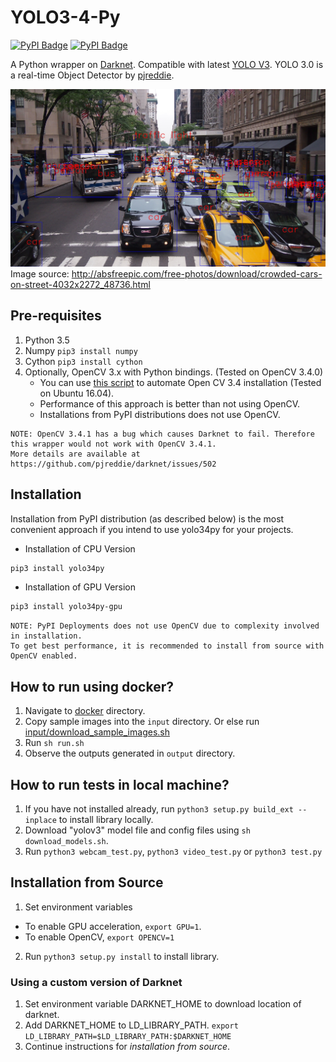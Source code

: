 # YOLO3-4-Py
[![PyPI Badge](https://img.shields.io/badge/PyPI-0.1.0rc12-blue.svg)](https://pypi.org/project/yolo34py)
[![PyPI Badge](https://img.shields.io/badge/PyPI-0.1.0rc12--gpu-blue.svg)](https://pypi.org/project/yolo34py-gpu)

A Python wrapper on [Darknet](https://github.com/pjreddie/darknet). Compatible with latest [YOLO V3](https://pjreddie.com/darknet/yolo).
YOLO 3.0 is a real-time Object Detector by [pjreddie](https://pjreddie.com/).

![OutputImage](doc/output.jpg)
Image source: http://absfreepic.com/free-photos/download/crowded-cars-on-street-4032x2272_48736.html

## Pre-requisites
1) Python 3.5
2) Numpy `pip3 install numpy`
3) Cython `pip3 install cython`
4) Optionally, OpenCV 3.x with Python bindings. (Tested on OpenCV 3.4.0)
    - You can use [this script](tools/install_opencv34.sh) to automate Open CV 3.4 installation (Tested on Ubuntu 16.04).
    - Performance of this approach is better than not using OpenCV.
    - Installations from PyPI distributions does not use OpenCV.
```
NOTE: OpenCV 3.4.1 has a bug which causes Darknet to fail. Therefore this wrapper would not work with OpenCV 3.4.1.
More details are available at https://github.com/pjreddie/darknet/issues/502
```

## Installation
Installation from PyPI distribution (as described below) is the most convenient approach if you intend to use yolo34py for your projects.

* Installation of CPU Version
```bash
pip3 install yolo34py
```

* Installation of GPU Version
```bash
pip3 install yolo34py-gpu
```

```
NOTE: PyPI Deployments does not use OpenCV due to complexity involved in installation. 
To get best performance, it is recommended to install from source with OpenCV enabled.
```

## How to run using docker?
1) Navigate to [docker](/docker) directory.
2) Copy sample images into the `input` directory. Or else run [input/download_sample_images.sh](docker/input/download_sample_images.sh)
3) Run `sh run.sh`
4) Observe the outputs generated in `output` directory.

## How to run tests in local machine?
1) If you have not installed already, run `python3 setup.py build_ext --inplace` to install library locally.
2) Download "yolov3" model file and config files using `sh download_models.sh`.
3) Run `python3 webcam_test.py`, `python3 video_test.py` or `python3 test.py`

## Installation from Source
1) Set environment variables
 - To enable GPU acceleration, `export GPU=1`.
 - To enable OpenCV, `export OPENCV=1`
 
2) Run `python3 setup.py install` to install library.

### Using a custom version of Darknet
1) Set environment variable DARKNET_HOME to download location of darknet.
2) Add DARKNET_HOME to LD_LIBRARY_PATH. `export LD_LIBRARY_PATH=$LD_LIBRARY_PATH:$DARKNET_HOME`
3) Continue instructions for _installation from source_.